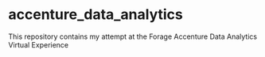 # accenture_data_analytics
This repository contains my attempt at the Forage Accenture Data Analytics Virtual Experience
